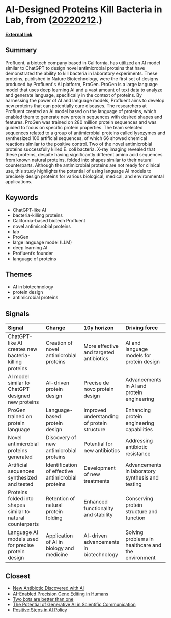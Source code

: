 # __AI-Designed Proteins Kill Bacteria in Lab__, from ([20220212](https://kghosh.substack.com/p/20220212).)

__[External link](https://www.freethink.com/health/ai-antibiotic-proteins)__



## Summary

Profluent, a biotech company based in California, has utilized an AI model similar to ChatGPT to design novel antimicrobial proteins that have demonstrated the ability to kill bacteria in laboratory experiments. These proteins, published in Nature Biotechnology, were the first set of designs produced by Profluent's AI platform, ProGen. ProGen is a large language model that uses deep learning AI and a vast amount of text data to analyze and generate language, specifically in the context of proteins. By harnessing the power of AI and language models, Profluent aims to develop new proteins that can potentially cure diseases. The researchers at Profluent created an AI model based on the language of proteins, which enabled them to generate new protein sequences with desired shapes and features. ProGen was trained on 280 million protein sequences and was guided to focus on specific protein properties. The team selected sequences related to a group of antimicrobial proteins called lysozymes and synthesized 100 artificial sequences, of which 66 showed chemical reactions similar to the positive control. Two of the novel antimicrobial proteins successfully killed E. coli bacteria. X-ray imaging revealed that these proteins, despite having significantly different amino acid sequences from known natural proteins, folded into shapes similar to their natural counterparts. Although the antimicrobial proteins are not ready for clinical use, this study highlights the potential of using language AI models to precisely design proteins for various biological, medical, and environmental applications.

## Keywords

* ChatGPT-like AI
* bacteria-killing proteins
* California-based biotech Profluent
* novel antimicrobial proteins
* lab
* ProGen
* large language model (LLM)
* deep learning AI
* Profluent’s founder
* language of proteins

## Themes

* AI in biotechnology
* protein design
* antimicrobial proteins

## Signals

| Signal                                                      | Change                                             | 10y horizon                                 | Driving force                                      |
|:------------------------------------------------------------|:---------------------------------------------------|:--------------------------------------------|:---------------------------------------------------|
| ChatGPT-like AI creates new bacteria-killing proteins       | Creation of novel antimicrobial proteins           | More effective and targeted antibiotics     | AI and language models for protein design          |
| AI model similar to ChatGPT designed new proteins           | AI-driven protein design                           | Precise de novo protein design              | Advancements in AI and protein engineering         |
| ProGen trained on protein language                          | Language-based protein design                      | Improved understanding of protein structure | Enhancing protein engineering capabilities         |
| Novel antimicrobial proteins generated                      | Discovery of new antimicrobial proteins            | Potential for new antibiotics               | Addressing antibiotic resistance                   |
| Artificial sequences synthesized and tested                 | Identification of effective antimicrobial proteins | Development of new treatments               | Advancements in laboratory synthesis and testing   |
| Proteins folded into shapes similar to natural counterparts | Retention of natural protein folding               | Enhanced functionality and stability        | Conserving protein structure and function          |
| Language AI models used for precise protein design          | Application of AI in biology and medicine          | AI-driven advancements in biotechnology     | Solving problems in healthcare and the environment |

## Closest

* [New Antibiotic Discovered with AI](bb7069f38ff720f7c4d690177ec5d9f9)
* [AI-Enabled Precision Gene Editing in Humans](fb983ad12b687b393f0bdc2a54ef0c03)
* [Two bots are better than one](f98dab2817789f549215229135f086d0)
* [The Potential of Generative AI in Scientific Communication](60f3a64993d5e355561c59e5d641bec9)
* [Positive Steps in AI Policy](a009ccdffaa59f53de56887aa19e6239)